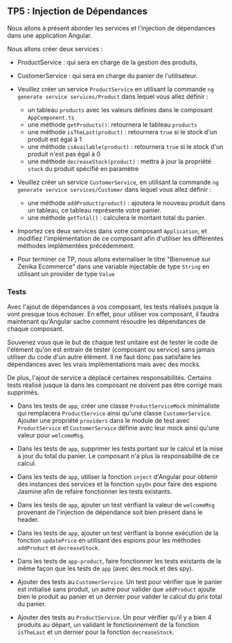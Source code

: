 ## TP5 : Injection de Dépendances

Nous allons à présent aborder les services et l'injection de dépendances dans une application Angular.

Nous allons créer deux services :

- ProductService : qui sera en charge de la gestion des produits,
- CustomerService : qui sera en charge du panier de l'utilisateur.

- Veuillez créer un service `ProductService` en utilisant la commande `ng generate service services/Product` dans lequel vous allez définir :
	- un tableau `products` avec les valeurs définies dans le composant `AppComponent.ts`
	- une méthode `getProducts()`: retournera le tableau `products`
	- une méthode `isTheLast(product)` : retournera `true` si le stock d'un produit est égal à 1
	- une méthode `isAvailable(product)` : retournera `true` si le stock d'un produit n'est pas égal à 0
	- une méthode `decreaseStock(product)` : mettra à jour la propriété `stock` du produit spécifié en paramètre

- Veuillez créer un service `CustomerService`, en utilisant la commande `ng generate service services/Customer` dans lequel vous allez définir :
	- une méthode `addProduct(product)` : ajoutera le nouveau produit dans un tableau, ce tableau représente votre panier.
	- une méthode `getTotal()` : calculera le montant total du panier.

- Importez ces deux services dans votre composant `Application`, et modifiez l'implémentation de ce composant afin d'utiliser les différentes méthodes implémentées précédemment.

- Pour terminer ce TP, nous allons externaliser le titre "Bienvenue sur Zenika Ecommerce" dans une variable injectable de type `String` en utilisant un provider de type `Value`

### Tests

Avec l'ajout de dépendances à vos composant, les tests réalisés jusque là vont presque tous échouer. En effet, pour utiliser vos composant, il faudra maintenant qu'Angular sache comment résoudre les dépendances de chaque composant.

Souvenez vous que le but de chaque test unitaire est de tester le code de l'élément qu'on est entrain de tester (composant ou service) sans jamais utiliser du code d'un autre élément. Il ne faut donc pas satisfaire les dépendances avec les vrais implémentations mais avec des mocks.

De plus, l'ajout de service a déplacé certaines responsabilités. Certains tests réalisé jusque là dans les composant ne doivent pas être corrigé mais supprimés.

- Dans les tests de `app`, créer une classe `ProductServiceMock` minimaliste qui remplacera `ProductService` ainsi qu'une classe `CustomerService`. Ajouter une propriété `providers` dans le module de test avec `ProductService` et `CustomerService` définie avec leur mock ainsi qu'une valeur pour `welcomeMsg`.

- Dans les tests de `app`, supprimer les tests portant sur le calcul et la mise à jour du total du panier. Le composant n'a plus la responsabilité de ce calcul.

- Dans les tests de `app`, utiliser la fonction `inject` d'Angular pour obtenir des instances des services et la fonction `spyOn` pour faire des espions Jasmine afin de refaire fonctionner les tests existants.

- Dans les tests de `app`, ajouter un test vérifiant la valeur de `welcomeMsg` provenant de l'injection de dépendance soit bien présent dans le header.

- Dans les tests de `app`, ajouter un test vérifiant la bonne exécution de la fonction `updatePrice` en utilisant des espions pour les méthodes `addProduct` et `decreaseStock`.

- Dans les tests de `app-product`, faire fonctionner les tests existants de la même façon que les tests de `app` (avec des mock et des spy).

- Ajouter des tests au `CustomerService`. Un test pour vérifier que le panier est initialisé sans produit, un autre pour valider que `addProduct` ajoute bien le produit au panier et un dernier pour valider le calcul du prix total du panier.

- Ajouter des tests au `ProductService`. Un pour vérifier qu'il y a bien 4 produits au départ, un validant le fonctionnement de la fonction `isTheLast` et un dernier pour la fonction `decreaseStock`.
